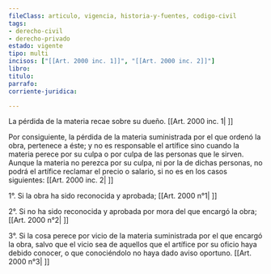 ```yaml
---
fileClass: articulo, vigencia, historia-y-fuentes, codigo-civil
tags:
- derecho-civil
- derecho-privado
estado: vigente
tipo: multi
incisos: ["[[Art. 2000 inc. 1]]", "[[Art. 2000 inc. 2]]"]
libro:
titulo:
parrafo:
corriente-juridica:

---
```

La pérdida de la materia recae sobre su dueño. [[Art. 2000 inc. 1| ]]

Por consiguiente, la pérdida de la materia suministrada por el que ordenó la obra, pertenece a éste; y no es responsable el artífice sino cuando la materia perece por su culpa o por culpa de las personas que le sirven. Aunque la materia no perezca por su culpa, ni por la de dichas personas, no podrá el artífice reclamar el precio o salario, si no es en los casos siguientes: [[Art. 2000 inc. 2| ]]

1°. Si la obra ha sido reconocida y aprobada; [[Art. 2000 n°1| ]]

2°. Si no ha sido reconocida y aprobada por mora del que encargó la obra; [[Art. 2000 n°2| ]]

3°. Si la cosa perece por vicio de la materia suministrada por el que encargó la obra, salvo que el vicio sea de aquellos que el artífice por su oficio haya debido conocer, o que conociéndolo no haya dado aviso oportuno. [[Art. 2000 n°3| ]]